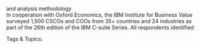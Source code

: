 and analysis 
methodology  
In cooperation with Oxford Economics, the IBM Institute for Business Value 
surveyed 1,500 CSCOs and COOs from 35+ countries and 24 industries as  
part of the 26th edition of the IBM C-suite Series. All respondents identified 

   Tags & Topics:
   